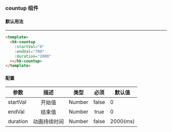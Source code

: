 ### countup 组件

#### 默认用法

---
<template>
  <demo-countup/>
</template>

```html
<template>
  <hk-countup
    :startVal="0"
    :endVal="700"
    :duration="2000"
  ></hk-countup>
</template>

```

#### 配置

| 参数 | 描述 | 类型 | 必须 | 默认值 |
| -- |:----: | :--: | :--: | -- |
| startVal | 开始值 | Number | false | 0 |
| endVal | 结束值 | Number | true | 0 |
| duration | 动画持续时间 | Number | false | 2000(ms) |
